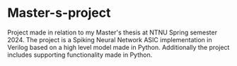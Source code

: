 # Master-s-project
Project made in relation to my Master's thesis at NTNU Spring semester 2024. The project is a Spiking Neural Network ASIC implementation in Verilog based on a high level model made in Python. Additionally the project includes supporting functionality made in Python.
